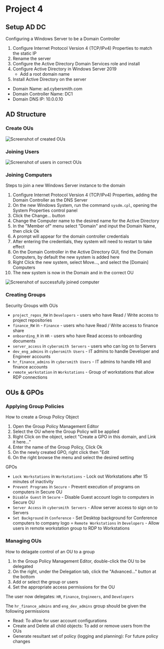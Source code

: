 # Project 4

## Setup AD DC
Configuring a Windows Server to be a Domain Controller   
1. Configure Internet Protocol Version 4 (TCP/IPv4) Properties to match the static IP
2. Rename the server 
3. Configure the Active Directory Domain Services role and install
4. Configure Active Directory in Windows Server 2019   
	- Add a root domain name
5. Install Active Directory on the server   
- Domain Name: ad.cybersmith.com
- Domain Controller Name: DC1
- Domain DNS IP: 10.0.0.10


## AD Structure

### Create OUs   
![Screenshot of created OUs](https://github.com/WSU-kduncan/ceg2410-cybersmith-22/blob/0ed3e3fe47831d61d8cfbaa6d9b13fe4a44cbcff/Linux/Project4/images/ous.JPG)

### Joining Users   

![Screenshot of users in correct OUs](https://github.com/WSU-kduncan/ceg2410-cybersmith-22/blob/e99cf397826ce9d4b67e3531387026749914533c/Linux/Project4/images/users.JPG)

### Joining Computers
Steps to join a new Windows Server instance to the domain
1. Configure Internet Protocol Version 4 (TCP/IPv4) Properties, adding the Domain Controller as the DNS Server
2. On the new Windows System, run the command `sysdm.cpl`, opening the System Properties control panel
3. Click the Change... button
4. Change the Computer name to the desired name for the Active Directory 
5. In the "Member of" menu select "Domain" and input the Domain Name, then click Ok
6. A prompt will appear for the domain controller credentials
7. After entering the credentials, they system will need to restart to take effect
8. On the Domain Controller in the Active Directory GUI, find the Domain Computers, by default the new system is added here
9. Right Click the new system, select Move..., and select the [Domain] Computers
10. The new system is now in the Domain and in the correct OU   

![Screenshot of successfully joined computer](https://github.com/WSU-kduncan/ceg2410-cybersmith-22/blob/e99cf397826ce9d4b67e3531387026749914533c/Linux/Project4/images/joincomp.JPG)

### Creating Groups
Security Groups with OUs
- `project_repos_RW` in `Developers` - users who have Read / Write access to project repositories
- `finance_RW` in - `Finance` - users who have Read / Write access to finance share
- `onboarding_R` in `HR` - users who have Read access to onboarding documents
- `server_access` in `cybersmith Servers` - users who can log on to Servers
- `dev_eng_admins` in `cybersmith Users` - IT admins to handle Developer and Engineer accounts
- `hr_finance_admins` in `cybersmith Users` - IT admins to handle HR and finance accounts
- `remote_workstation` in `Workstations` - Group of workstations that allow RDP connections


## OUs & GPOs

### Applying Group Policies

How to create a Group Policy Object
1. Open the Group Policy Management Editor
2. Select the OU where the Group Policy will be applied
3. Right Click on the object, select "Create a GPO in this domain, and Link it here..."
4. Enter the name of the Group Policy, Click Ok
5. On the newly created GPO, right click then "Edit
6. On the right browse the menu and select the desired setting

GPOs
- `Lock Workstations` in `Workstations` - Lock out Workstations after 15 minutes of inactivity
- `Prevent Programs` in `Secure` - Prevent execution of programs on computers in Secure OU
- `Disable Guest` in `Secure` - Disable Guest account login to computers in Secure OU
- `Server Access` in `cybersmith Servers` - Allow server access to sign on to Servers
- `Set Background` in `Conference` - Set Desktop background for Conference computers to company logo
= `Remote Workstations` in `Developers` - Allow users in remote workstation group to RDP to Workstations

### Managing OUs
How to delagate control of an OU to a group 
1. In the Group Policy Management Editor, double-click the OU to be delegated 
2. On the right, under the Delegation tab, click the "Advanced..." button at the bottom
3. Add or select the group or users
4. Set the appropriate access permissions for the OU   

The user now delegates: `HR`, `Finance`, `Engineers`, and `Developers`   

The `hr_finance_admins` and `eng_dev_admins` group should be given the following permissions
- Read: To allow for user account configurations 
- Create and Delete all child objects: To add or remove users from the OUs
- Generate resultant set of policy (logging and planning): For future policy changes
